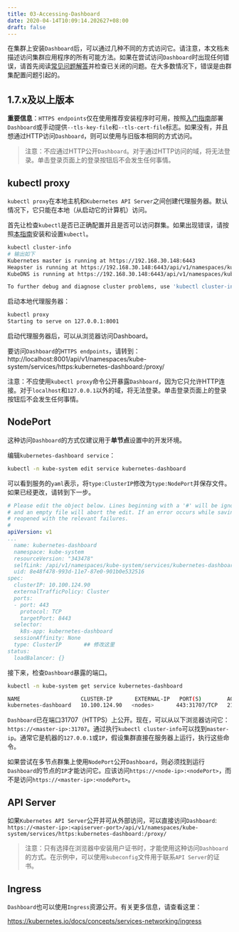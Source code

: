 ```yaml
---
title: 03-Accessing-Dashboard
date: 2020-04-14T10:09:14.202627+08:00
draft: false
---
```


在集群上安装`Dashboard`后，可以通过几种不同的方式访问它。请注意，本文档未描述访问集群应用程序的所有可能方法。如果在尝试访问`Dashboard`时出现任何错误，请首先阅读[常见问题解答](/kubernetes/Dashboard/06-FQA.md)并检查已关闭的问题。在大多数情况下，错误是由群集配置问题引起的。

## 1.7.x及以上版本

**重要信息**：`HTTPS endpoints`仅在使用推荐安装程序时可用，按照[入门指南](/kubernetes/Dashboard/01-Guide.md#入门指南)部署`Dashboard`或手动提供`--tls-key-file`和`--tls-cert-file`标志。如果没有，并且想通过HTTP访问`Dashboard`，则可以使用与旧版本相同的方式访问。

> 注意：不应通过HTTP公开`Dashboard`。对于通过HTTP访问的域，将无法登录。单击登录页面上的登录按钮后不会发生任何事情。

## kubectl proxy

`kubectl proxy`在本地主机和`Kubernetes API Server`之间创建代理服务器。默认情况下，它只能在本地（从启动它的计算机）访问。

首先让检查`kubectl`是否已正确配置并且是否可以访问群集。如果出现错误，请按照[本指南](https://kubernetes.io/docs/tasks/tools/install-kubectl/)安装和设置`kubectl`。

```bash
kubectl cluster-info
# 输出如下
Kubernetes master is running at https://192.168.30.148:6443
Heapster is running at https://192.168.30.148:6443/api/v1/namespaces/kube-system/services/heapster/proxy
KubeDNS is running at https://192.168.30.148:6443/api/v1/namespaces/kube-system/services/kube-dns/proxy

To further debug and diagnose cluster problems, use 'kubectl cluster-info dump'.
```

启动本地代理服务器：

```bash
kubectl proxy
Starting to serve on 127.0.0.1:8001
```

启动代理服务器后，可以从浏览器访问Dashboard。

要访问`Dashboard`的`HTTPS endpoints`，请转到：http://localhost:8001/api/v1/namespaces/kube-system/services/https:kubernetes-dashboard:/proxy/

注意：不应使用`kubectl proxy`命令公开暴露`Dashboard`，因为它只允许HTTP连接。对于`localhost`和`127.0.0.1`以外的域，将无法登录。单击登录页面上的登录按钮后不会发生任何事情。

## NodePort

这种访问`Dashboard`的方式仅建议用于**单节点**设置中的开发环境。

编辑`kubernetes-dashboard service`：

```bash
kubectl -n kube-system edit service kubernetes-dashboard
```

可以看到服务的`yaml`表示，将`type:ClusterIP`修改为`type:NodePort`并保存文件。如果已经更改，请转到下一步。

```yaml
# Please edit the object below. Lines beginning with a '#' will be ignored,
# and an empty file will abort the edit. If an error occurs while saving this file will be
# reopened with the relevant failures.
#
apiVersion: v1
...
  name: kubernetes-dashboard
  namespace: kube-system
  resourceVersion: "343478"
  selfLink: /api/v1/namespaces/kube-system/services/kubernetes-dashboard-head
  uid: 8e48f478-993d-11e7-87e0-901b0e532516
spec:
  clusterIP: 10.100.124.90
  externalTrafficPolicy: Cluster
  ports:
  - port: 443
    protocol: TCP
    targetPort: 8443
  selector:
    k8s-app: kubernetes-dashboard
  sessionAffinity: None
  type: ClusterIP       ## 修改这里
status:
  loadBalancer: {}
```

接下来，检查`Dashboard`暴露的端口。

```bash
kubectl -n kube-system get service kubernetes-dashboard

NAME                   CLUSTER-IP       EXTERNAL-IP   PORT(S)        AGE
kubernetes-dashboard   10.100.124.90   <nodes>       443:31707/TCP   21h
```

`Dashboard`已在端口31707（HTTPS）上公开。现在，可以从以下浏览器访问它：`https://<master-ip>:31707`。通过执行`kubectl cluster-info`可以找到`master-ip`。通常它是机器的`127.0.0.1`或`IP`，假设集群直接在服务器上运行，执行这些命令。

如果尝试在多节点群集上使用`NodePort`公开`Dashboard`，则必须找到运行`Dashboard`的节点的`IP`才能访问它。应该访问`https://<node-ip>:<nodePort>`，而不是访问`https://<master-ip>:<nodePort>`。

## API Server

如果`Kubernetes API Server`公开并可从外部访问，可以直接访问`Dashboard`: `https://<master-ip>:<apiserver-port>/api/v1/namespaces/kube-system/services/https:kubernetes-dashboard:/proxy/`

> 注意：只有选择在浏览器中安装用户证书时，才能使用这种访​​问`Dashboard`的方式。在示例中，可以使用`kubeconfig`文件用于联系`API Server`的证书。

## Ingress

`Dashboard`也可以使用`Ingress`资源公开。有关更多信息，请查看这里：

https://kubernetes.io/docs/concepts/services-networking/ingress